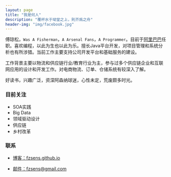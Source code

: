 ```yaml
---
layout: page
title: "我是何人"
description: "覆杯水于坳堂之上，則芥爲之舟"
header-img: "img/facebook.jpg"
---
```



傅琼松，`Was A Fisherman`，`A Arsenal Fans`，`A Programmer`。目前于[阿里巴巴](https://www.taobao.com/)任职。喜欢编程，以此为生也以此为乐。擅长Java平台开发，对项目管理和系统分析也有所涉猎。当前工作主要支持公司开发平台和基础服务的建设。  

工作背景主要以物流和供应链行业/教育行业为主，参与过多个供应链企业和互联网应用的设计和开发工作。对电商物流、订单、仓储系统有较深入了解。  

好读书，兴趣广泛，资深阿森纳球迷，心性未定，荒废颇多时光。


### 目前关注
- SOA实践
- Big Data
- 领域驱动设计
- 供应链
- 乡村改革


### 联系

- [博客：fzsens.github.io](fzsens.github.io)

- [邮件：fzsens@gmail.com](mailto:fzsens@gmail.com)

